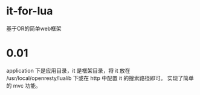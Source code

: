 # it-for-lua
基于OR的简单web框架

# 0.01
application 下是应用目录，it 是框架目录，将 it 放在 /usr/local/openresty/lualib 下或在 http 中配置 it 的搜索路径即可。
实现了简单的 mvc 功能。